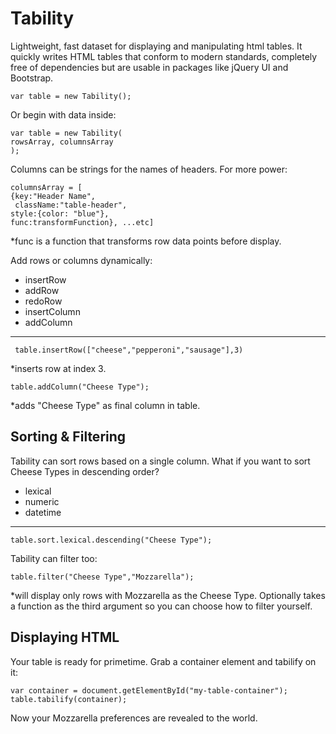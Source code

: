 # Tability
Lightweight, fast dataset for displaying and manipulating html tables. It quickly writes HTML tables that conform to modern standards, completely free of dependencies but are usable in packages like jQuery UI and Bootstrap.

    var table = new Tability();

Or begin with data inside:

    var table = new Tability(
	rowsArray, columnsArray
    );


Columns can be strings for the names of headers. For more power: 

    columnsArray = [
    {key:"Header Name",
     className:"table-header",
    style:{color: "blue"},
    func:transformFunction}, ...etc]
*func is a function that transforms row data points before display.

Add rows or columns dynamically:
 - insertRow
 - addRow
 - redoRow
 - insertColumn
 - addColumn

   


----------


     table.insertRow(["cheese","pepperoni","sausage"],3)

*inserts row at index 3.

    table.addColumn("Cheese Type");
*adds "Cheese Type" as final column in table.

## Sorting  & Filtering ##
Tability can sort rows based on a single column. What if you want to sort Cheese Types in descending order?
 - lexical
 - numeric
 - datetime

 


----------


    table.sort.lexical.descending("Cheese Type");

 

Tability can filter too:

    table.filter("Cheese Type","Mozzarella");
*will display only rows with Mozzarella as the Cheese Type. Optionally takes a function as the third argument so you can choose how to filter yourself.
## Displaying HTML ##
Your table is ready for primetime. Grab a container element and tabilify on it:

    var container = document.getElementById("my-table-container");
    table.tabilify(container);
Now your Mozzarella preferences are revealed to the world.

